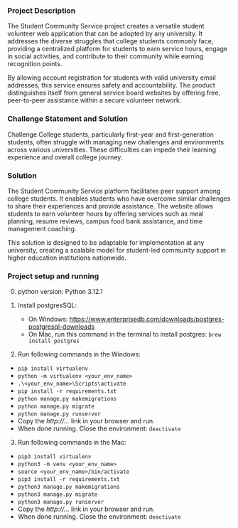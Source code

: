 ### Project Description
The Student Community Service project creates a versatile student volunteer web application that can be adopted by any university. It addresses the diverse struggles that college students commonly face, providing a centralized platform for students to earn service hours, engage in social activities, and contribute to their community while earning recognition points.

By allowing account registration for students with valid university email addresses, this service ensures safety and accountability. The product distinguishes itself from general service board websites by offering free, peer-to-peer assistance within a secure volunteer network.

### Challenge Statement and Solution
Challenge
College students, particularly first-year and first-generation students, often struggle with managing new challenges and environments across various universities. These difficulties can impede their learning experience and overall college journey.

### Solution
The Student Community Service platform facilitates peer support among college students. It enables students who have overcome similar challenges to share their experiences and provide assistance. The website allows students to earn volunteer hours by offering services such as meal planning, resume reviews, campus food bank assistance, and time management coaching.

This solution is designed to be adaptable for implementation at any university, creating a scalable model for student-led community support in higher education institutions nationwide.


### Project setup and running

0. python version: Python 3.12.1

1. Install postgresSQL:
    - On Windows: https://www.enterprisedb.com/downloads/postgres-postgresql-downloads
    -  On Mac, run this command in the terminal to install postgres: `brew install postgres`

2. Run following commands in the Windows:
- `pip install virtualenv`
- `python -m virtualenv <your_env_name>`
- `.\<your_env_name>\Scripts\activate`
- `pip install -r requirements.txt`
- `python manage.py makemigrations` 
- `python manage.py migrate`     
- `python manage.py runserver`
- Copy the *http://...* link in your browser and run.
- When done running. Close the environment: `deactivate`

3. Run following commands in the Mac:
- `pip3 install virtualenv`
- `python3 -m venv <your_env_name>`
- `source <your_env_name>/bin/activate`
- `pip3 install -r requirements.txt`
- `python3 manage.py makemigrations` 
- `python3 manage.py migrate`     
- `python3 manage.py runserver`
- Copy the *http://...* link in your browser and run.
- When done running. Close the environment: `deactivate`
